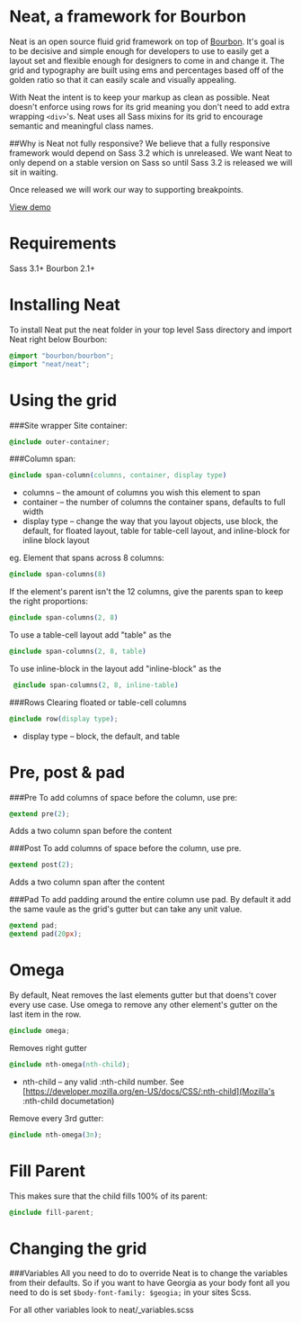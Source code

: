 Neat, a framework for Bourbon
================

Neat is an open source fluid grid framework on top of [Bourbon](http://thoughtbot.com/bourbon). It's goal is to be decisive and simple enough for developers to use to easily get a layout set and flexible enough for designers to come in and change it. The grid and typography are built using ems and percentages based off of the golden ratio so that it can easily scale and visually appealing.

With Neat the intent is to keep your markup as clean as possible. Neat doesn't enforce using rows for its grid meaning you don't need to add extra wrapping `<div>`'s. Neat uses all Sass mixins for its grid to encourage semantic and meaningful class names.

##Why is Neat not fully responsive?
We believe that a fully responsive framework would depend on Sass 3.2 which is unreleased. We want Neat to only depend on a stable version on Sass so until Sass 3.2 is released we will sit in waiting.

Once released we will work our way to supporting breakpoints.

[View demo]()

Requirements
===
Sass 3.1+
Bourbon 2.1+

Installing Neat
===
To install Neat put the neat folder in your top level Sass directory and import Neat right below Bourbon:

```css
@import "bourbon/bourbon";
@import "neat/neat";
```

Using the grid
===
###Site wrapper
Site container:
```css
@include outer-container;
```

###Column span:
``` css
@include span-column(columns, container, display type) 
```
* columns – the amount of columns you wish this element to span
* container – the number of columns the container spans, defaults to full width
* display type – change the way that you layout objects, use block, the default, for floated layout, table for table-cell layout, and inline-block for inline block layout

eg. Element that spans across 8 columns:
```css
@include span-columns(8)
```

If the element's parent isn't the 12 columns, give the parents span to keep the right proportions:
```css
@include span-columns(2, 8)
```

To use a table-cell layout add "table" as the
```css
@include span-columns(2, 8, table)
```

To use inline-block in the layout add "inline-block" as the
```css
 @include span-columns(2, 8, inline-table)
```

###Rows
Clearing floated or table-cell columns
```css
@include row(display type);
```

* display type – block, the default, and table

Pre, post & pad
===
###Pre
To add columns of space before the column, use pre:
```css
@extend pre(2);
```
Adds a two column span before the content

###Post
To add columns of space before the column, use pre.
```css
@extend post(2);
```
Adds a two column span after the content

###Pad
To add padding around the entire column use pad. By default it add the same vaule as the grid's gutter but can take any unit value.

```css
@extend pad;
@extend pad(20px);
```

Omega
===
By default, Neat removes the last elements gutter but that doens't cover every use case. Use omega to remove any other element's gutter on the last item in the row.

```css
@include omega;
```
Removes right gutter

```css
@include nth-omega(nth-child);
```
* nth-child – any valid :nth-child number. See [https://developer.mozilla.org/en-US/docs/CSS/:nth-child](Mozilla's :nth-child documetation)

Remove every 3rd gutter:
```css
@include nth-omega(3n);
```

Fill Parent
===
This makes sure that the child fills 100% of its parent:
```css
@include fill-parent;
```

Changing the grid
===

###Variables
All you need to do to override Neat is to change the variables from their defaults. So if you want to have Georgia as your body font all you need to do is set `$body-font-family: $geogia;` in your sites Scss.

For all other variables look to neat/_variables.scss
